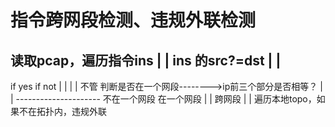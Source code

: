# 指令跨网段检测、违规外联检测

读取pcap，遍历指令ins
     |
     |
  ins 的src?=dst
     |
     |
 -------------
if yes       if not
 |            |
 |            |
不管          判断是否在一个网段-------->ip前三个部分是否相等？
              |
              |
      ---------------------
      不在一个网段         在一个网段
      |
      |
      跨网段
      |
      |
      遍历本地topo，如果不在拓扑内，违规外联
      
